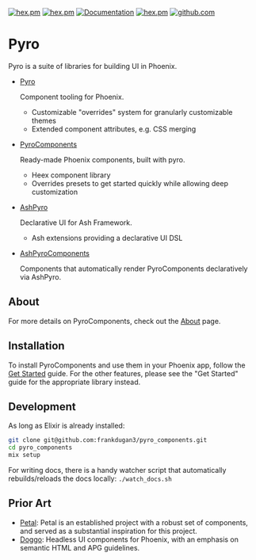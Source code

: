 [![hex.pm](https://img.shields.io/hexpm/l/pyro_components.svg)](https://hex.pm/packages/pyro_components)
[![hex.pm](https://img.shields.io/hexpm/v/pyro_components.svg)](https://hex.pm/packages/pyro_components)
[![Documentation](https://img.shields.io/badge/documentation-gray)](https://hexdocs.pm/pyro_components)
[![hex.pm](https://img.shields.io/hexpm/dt/pyro_components.svg)](https://hex.pm/packages/pyro_components)
[![github.com](https://img.shields.io/github/last-commit/frankdugan3/pyro_components.svg)](https://github.com/frankdugan3/pyro_components)

# Pyro

Pyro is a suite of libraries for building UI in Phoenix.

- [Pyro](https://github.com/frankdugan3/pyro)

  Component tooling for Phoenix.

  - Customizable "overrides" system for granularly customizable themes
  - Extended component attributes, e.g. CSS merging

- [PyroComponents](https://github.com/frankdugan3/pyro_components)

  Ready-made Phoenix components, built with pyro.

  - Heex component library
  - Overrides presets to get started quickly while allowing deep customization

- [AshPyro](https://github.com/frankdugan3/ash_pyro)

  Declarative UI for Ash Framework.

  - Ash extensions providing a declarative UI DSL

- [AshPyroComponents](https://github.com/frankdugan3/ash_pyro_components)

  Components that automatically render PyroComponents declaratively via AshPyro.

## About

For more details on PyroComponents, check out the [About](https://hexdocs.pm/pyro_components/about.html) page.

## Installation

To install PyroComponents and use them in your Phoenix app, follow the [Get Started](get-started.html) guide. For the other features, please see the "Get Started" guide for the appropriate library instead.

## Development

As long as Elixir is already installed:

```sh
git clone git@github.com:frankdugan3/pyro_components.git
cd pyro_components
mix setup
```

For writing docs, there is a handy watcher script that automatically rebuilds/reloads the docs locally: `./watch_docs.sh`

## Prior Art

- [Petal](https://petal.build/components): Petal is an established project with a robust set of components, and served as a substantial inspiration for this project.
- [Doggo](https://github.com/woylie/doggo): Headless UI components for Phoenix, with an emphasis on semantic HTML and APG guidelines.
